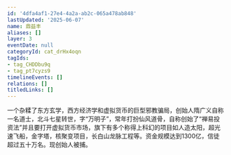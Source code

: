 ```yaml
---
id: '4dfa4af1-27e4-4a2a-ab2c-065a478ab848'
lastUpdated: '2025-06-07'
name: 鼎益丰
aliases: []
layer: 3
eventDate: null
categoryId: cat_drHx4oqn
tagIds:
- tag_CHDDbu9q
- tag_pt7cyzs9
timelineEvents: []
relations: []
titledLinks: []
---
```

一个杂糅了东方玄学，西方经济学和虚拟货币的巨型邪教骗局，创始人隋广义自称一名道士，北斗七星转世，字“万明子”，常年打扮仙风道骨，自称创始了“禅易投资法”并且要打开虚拟货币市场，旗下有多个称得上科幻的项目如人造太阳，超光速飞船，金字塔，核聚变项目，长白山龙脉工程等。资金规模达到1300亿，信徒超过五十万名。现创始人被捕。
